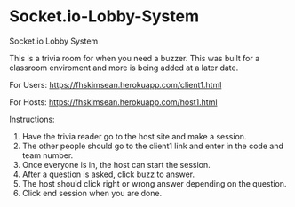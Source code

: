 # Socket.io-Lobby-System
Socket.io Lobby System

This is a trivia room for when you need a buzzer. This was built for a classroom enviroment and more is being added at a later date.

For Users: https://fhskimsean.herokuapp.com/client1.html

For Hosts: https://fhskimsean.herokuapp.com/host1.html

Instructions:
1. Have the trivia reader go to the host site and make a session.
2. The other people should go to the client1 link and enter in the code and team number.
3. Once everyone is in, the host can start the session.
4. After a question is asked, click buzz to answer.
5. The host should click right or wrong answer depending on the question.
6. Click end session when you are done.
